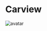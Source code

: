 # Carview
![avatar](https://github.com/mr-common/CarView/blob/master/CardViewDemo/Resource/gif1.gif?raw=true)
